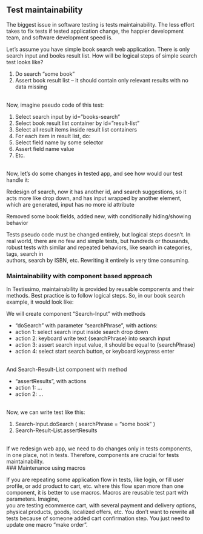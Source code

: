 ## Test maintainability 

 

The biggest issue in software testing is tests maintainability. The less effort takes to fix tests if tested application change, the happier development team, and software development speed is.

Let’s assume you have simple book search web application. There is only search input and books result list. How will be logical steps of simple search test looks like?

1.  Do search “some book”
2.  Assert book result list – it should contain only relevant results with no data missing
<br>
Now, imagine pseudo code of this test:

1.  Select search input by id=”books-search”
2.  Select book result list container by id=”result-list”
3.  Select all result items inside result list containers
4.  For each item in result list, do:
5.  Select field name by some selector
6.  Assert field name value
7.  Etc.
<br>
Now, let’s do some changes in tested app, and see how would our test handle it:

Redesign of search, now it has another id, and search suggestions, so it acts more like drop down, and has input wrapped by another element, which are generated, input has no more id attribute

Removed some book fields, added new, with conditionally hiding/showing behavior

Tests pseudo code must be changed entirely, but logical steps doesn’t. In real world, there are no few and simple tests, but hundreds or thousands, robust tests with similar and repeated behaviors, like search in categories, tags, search in  
authors, search by ISBN, etc. Rewriting it entirely is very time consuming.
<br>
### Maintainability with component based approach

In Testissimo, maintainability is provided by reusable components and their methods. Best practice is to follow logical steps. So, in our book search example, it would look like:

We will create component “Search-Input” with methods

* “doSearch” with parameter “searchPhrase”, with actions:
* action 1: select search input inside search drop down
* action 2: keyboard write text {searchPhrase} into search input
* action 3: assert search input value, it should be equal to {searchPhrase}
* action 4: select start search button, or keyboard keypress enter
<br>
And Search-Result-List component with method

* “assertResults”, with actions
* action 1: …
* action 2: …
<br>
Now, we can write test like this:

1.  Search-Input.doSearch ( searchPhrase = “some book” )
2.  Search-Result-List.assertResults
<br>
If we redesign web app, we need to do changes only in tests components, in one place, not in tests. Therefore, components are crucial for tests maintainability.
<br>
### Maintenance using macros

If you are repeating some application flow in tests, like login, or fill user profile, or add product to cart, etc. where this flow span more than one component, it is better to use macros. Macros are reusable test part with parameters. Imagine,  
you are testing ecommerce cart, with several payment and delivery options, physical products, goods, localized offers, etc. You don’t want to rewrite all tests because of someone added cart confirmation step. You just need to update one macro “make order”. 
